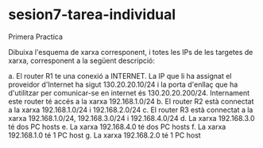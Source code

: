 # sesion7-tarea-individual
Primera Practica

Dibuixa l'esquema de xarxa corresponent, i totes les IPs de les targetes de xarxa, corresponent a la següent descripció:

a. El router R1 te una conexió a INTERNET. La IP que li ha assignat el proveidor d'Internet ha sigut 130.20.20.10/24 i la porta d'enllaç que ha d'utilitzar per comunicar-se en internet és 130.20.20.200/24. Internament este router té accés a la xarxa 192.168.1.0/24
b. El router R2 està connectat a la xarxa 192.168.1.0/24 i 192.168.2.0/24
c. El router R3 està connectat a la xarxa 192.168.1.0/24, 192.168.3.0/24 i 192.168.4.0/24
d. La xarxa 192.168.3.0 té dos PC hosts
e. La xarxa 192.168.4.0 té dos PC hosts
f. La xarxa 192.168.1.0 té 1 PC host
g. La xarxa 192.168.2.0 té 1 PC host
